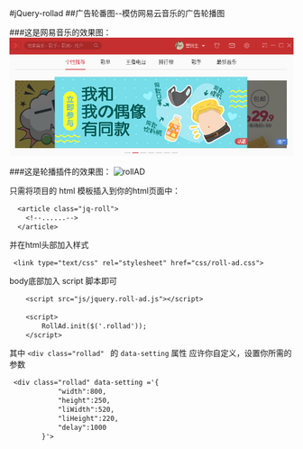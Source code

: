 #jQuery-rollad
##广告轮番图--模仿网易云音乐的广告轮播图

###这是网易音乐的效果图：
![wangyi](https://raw.githubusercontent.com/ZengTianShengZ/jQuery-rollad/master/jQuery-rollad/images/wangyi.png)

###这是轮播插件的效果图：
 ![rollAD](./images/rolladimg.png)

只需将项目的 html 模板插入到你的html页面中：

```
  <article class="jq-roll">
    <!--......-->
  </article>
```

并在html头部加入样式

```
 <link type="text/css" rel="stylesheet" href="css/roll-ad.css">
```
body底部加入 script 脚本即可

```
    <script src="js/jquery.roll-ad.js"></script>

    <script>
        RollAd.init($('.rollad'));
    </script>
```

其中 `<div class="rollad" ` 的 `data-setting` 属性 应许你自定义，设置你所需的参数

```
 <div class="rollad" data-setting ='{
            "width":800,
            "height":250,
            "liWidth":520,
            "liHeight":220,
            "delay":1000
        }'>
```

